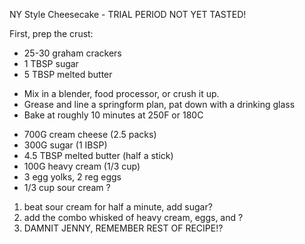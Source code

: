 NY Style Cheesecake - TRIAL PERIOD NOT YET TASTED!

First, prep the crust:
* 25-30 graham crackers
* 1 TBSP sugar
* 5 TBSP melted butter

- Mix in a blender, food processor, or crush it up. 
- Grease and line a springform plan, pat down with a drinking glass
- Bake at roughly 10 minutes at 250F or 180C


* 700G cream cheese (2.5 packs)
* 300G sugar (1 IBSP)
* 4.5 TBSP melted butter (half a stick)
* 100G heavy cream (1/3 cup)
* 3 egg yolks, 2 reg eggs
* 1/3 cup sour cream ?

1. beat sour cream for half a minute, add sugar?
2. add the combo whisked of heavy cream, eggs, and ?
3. DAMNIT JENNY, REMEMBER REST OF RECIPE!?
